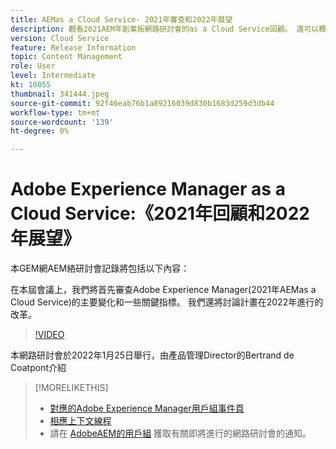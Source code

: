 ```yaml
---
title: AEMas a Cloud Service- 2021年審查和2022年展望
description: 觀看2021AEM年創業板網路研討會的as a Cloud Service回顧。 還可以概括瞭解2022年的產品。
version: Cloud Service
feature: Release Information
topic: Content Management
role: User
level: Intermediate
kt: 10055
thumbnail: 341444.jpeg
source-git-commit: 92f46eab76b1a89216039d830b1683d259d3db44
workflow-type: tm+mt
source-wordcount: '139'
ht-degree: 0%

---
```



# Adobe Experience Manager as a Cloud Service:《2021年回顧和2022年展望》

本GEM網AEM絡研討會記錄將包括以下內容：

在本屆會議上，我們將首先審查Adobe Experience Manager(2021年AEMas a Cloud Service)的主要變化和一些關鍵指標。 我們還將討論計畫在2022年進行的改革。

>[!VIDEO](https://video.tv.adobe.com/v/341444/?quality=12&learn=on)

本網路研討會於2022年1月25日舉行，由產品管理Director的Bertrand de Coatpont介紹

>[!MORELIKETHIS]
>
>* [對應的Adobe Experience Manager用戶組事件頁](https://aem-augs.adobe.com/events/details/adobe-experience-manager-aem-learning-chapter-presents-aem-gems-adobe-experience-manager-as-a-cloud-service-2021-review-and-2022-outlook/)
>* [相應上下文線程](https://adobe.ly/3rqbSOz)
>* 請在 [AdobeAEM的用戶組](https://aem-augs.adobe.com/) 獲取有關即將進行的網路研討會的通知。

